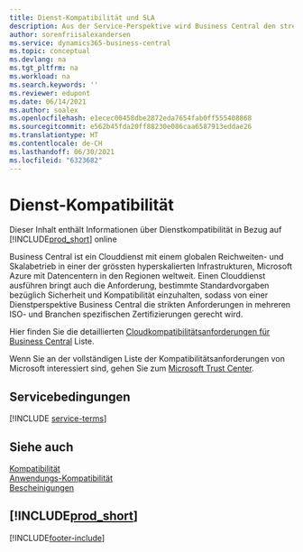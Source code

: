 ```yaml
---
title: Dienst-Kompatibilität und SLA
description: Aus der Service-Perspektive wird Business Central den strengen Anforderungen und der SLA-Konformität in mehreren ISO- und branchenspezifischen Zertifikaten gerecht.
author: sorenfriisalexandersen
ms.service: dynamics365-business-central
ms.topic: conceptual
ms.devlang: na
ms.tgt_pltfrm: na
ms.workload: na
ms.search.keywords: ''
ms.reviewer: edupont
ms.date: 06/14/2021
ms.author: soalex
ms.openlocfilehash: e1ecec00458dbe2872eda7654fab0ff555408868
ms.sourcegitcommit: e562b45fda20ff88230e086caa6587913eddae26
ms.translationtype: HT
ms.contentlocale: de-CH
ms.lasthandoff: 06/30/2021
ms.locfileid: "6323682"
---
```

# <a name="service-compliance"></a>Dienst-Kompatibilität

Dieser Inhalt enthält Informationen über Dienstkompatibilität in Bezug auf [!INCLUDE[prod_short](../includes/prod_short.md)] online  

Business Central ist ein Clouddienst mit einem globalen Reichweiten- und Skalabetrieb in einer der grössten hyperskalierten Infrastrukturen, Microsoft Azure mit Datencentern in den Regionen weltweit. Einen Clouddienst ausführen bringt auch die Anforderung, bestimmte Standardvorgaben bezüglich Sicherheit und Kompatibilität einzuhalten, sodass von einer Dienstperspektive Business Central die strikten Anforderungen in mehreren ISO- und Branchen spezifischen Zertifizierungen gerecht wird.

Hier finden Sie die detaillierten [Cloudkompatibilitätsanforderungen für Business Central](https://aka.ms/d365-compliance-list) Liste.

Wenn Sie an der vollständigen Liste der Kompatibilitätsanforderungen von Microsoft interessiert sind, gehen Sie zum [Microsoft Trust Center](https://www.microsoft.com/trustcenter/compliance/complianceofferings).

## <a name="service-terms"></a>Servicebedingungen

[!INCLUDE [service-terms](../includes/service-terms.md)]

## <a name="see-also"></a>Siehe auch

[Kompatibilität](compliance-overview.md)  
[Anwendungs-Kompatibilität](compliance-application-compliance.md)  
[Bescheinigungen](compliance-certifications.md)  

## [!INCLUDE[prod_short](../includes/free_trial_md.md)]  


[!INCLUDE[footer-include](../includes/footer-banner.md)]